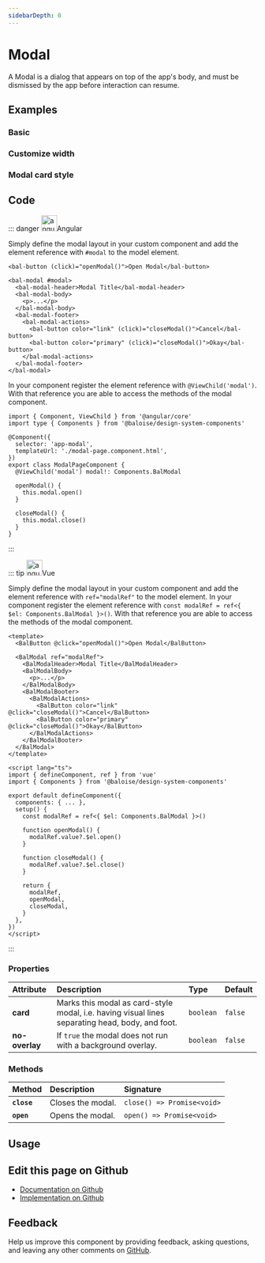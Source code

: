 ```yaml
---
sidebarDepth: 0
---
```


# Modal

<!-- START: human documentation top -->

A Modal is a dialog that appears on top of the app's body, and must be dismissed by
the app before interaction can resume.

<!-- END: human documentation top -->

<ClientOnly><docs-component-tabs></docs-component-tabs></ClientOnly>

## Examples

### Basic

<ClientOnly><docs-demo-bal-modal-70></docs-demo-bal-modal-70></ClientOnly>

### Customize width

<ClientOnly><docs-demo-bal-modal-71></docs-demo-bal-modal-71></ClientOnly>

### Modal card style

<ClientOnly><docs-demo-bal-modal-72></docs-demo-bal-modal-72></ClientOnly>

## Code

<!-- START: human documentation code -->

::: danger <img src="https://angular.io/assets/images/logos/angular/angular.svg" data-origin="https://angular.io/assets/images/logos/angular/angular.svg" alt="angular" style="width: 32px">Angular

Simply define the modal layout in your custom component and add the element reference with `#modal` to the model element.

```html{3}
<bal-button (click)="openModal()">Open Modal</bal-button>

<bal-modal #modal>
  <bal-modal-header>Modal Title</bal-modal-header>
  <bal-modal-body>
    <p>...</p>
  </bal-modal-body>
  <bal-modal-footer>
    <bal-modal-actions>
      <bal-button color="link" (click)="closeModal()">Cancel</bal-button>
      <bal-button color="primary" (click)="closeModal()">Okay</bal-button>
    </bal-modal-actions>
  </bal-modal-footer>
</bal-modal>
```

In your component register the element reference with `@ViewChild('modal')`. With that reference you are able to access the methods of the modal component.

```typescript{1,2,9,12,16}
import { Component, ViewChild } from '@angular/core'
import type { Components } from '@baloise/design-system-components'

@Component({
  selector: 'app-modal',
  templateUrl: './modal-page.component.html',
})
export class ModalPageComponent {
  @ViewChild('modal') modal!: Components.BalModal

  openModal() {
    this.modal.open()
  }

  closeModal() {
    this.modal.close()
  }
}

```

:::

::: tip <img src="https://vuejs.org/images/logo.png" data-origin="https://vuejs.org/images/logo.png" alt="angular" style="width: 32px">Vue

Simply define the modal layout in your custom component and add the element reference with `ref="modalRef"` to the model element.
In your component register the element reference with `const modalRef = ref<{ $el: Components.BalModal }>()`. With that reference you are able to access the methods of the modal component.

```vue{4,20,25,28,32,36}
<template>
  <BalButton @click="openModal()">Open Modal</BalButton>

  <BalModal ref="modalRef">
    <BalModalHeader>Modal Title</BalModalHeader>
    <BalModalBody>
      <p>...</p>
    </BalModalBody>
    <BalModalBooter>
      <BalModalActions>
        <BalButton color="link" @click="closeModal()">Cancel</BalButton>
        <BalButton color="primary" @click="closeModal()">Okay</BalButton>
      </BalModalActions>
    </BalModalBooter>
  </BalModal>
</template>

<script lang="ts">
import { defineComponent, ref } from 'vue'
import { Components } from '@baloise/design-system-components'

export default defineComponent({
  components: { ... },
  setup() {
    const modalRef = ref<{ $el: Components.BalModal }>()

    function openModal() {
      modalRef.value?.$el.open()
    }

    function closeModal() {
      modalRef.value?.$el.close()
    }

    return {
      modalRef,
      openModal,
      closeModal,
    }
  },
})
</script>
```

:::

<!-- END: human documentation code -->

### Properties

| Attribute      | Description                                                                                     | Type      | Default |
| :------------- | :---------------------------------------------------------------------------------------------- | :-------- | :------ |
| **card**       | Marks this modal as card-style modal, i.e. having visual lines separating head, body, and foot. | `boolean` | `false` |
| **no-overlay** | If `true` the modal does not run with a background overlay.                                     | `boolean` | `false` |

### Methods

| Method      | Description       | Signature                  |
| :---------- | :---------------- | :------------------------- |
| **`close`** | Closes the modal. | `close() => Promise<void>` |
| **`open`**  | Opens the modal.  | `open() => Promise<void>`  |

## Usage

<!-- START: human documentation usage -->

<!-- END: human documentation usage -->

## Edit this page on Github

- [Documentation on Github](https://github.com/baloise/design-system/blob/master/docs/src/components/components/bal-modal.md)
- [Implementation on Github](https://github.com/baloise/design-system/blob/master/packages/components/src/components/bal-modal)

## Feedback

Help us improve this component by providing feedback, asking questions, and leaving any other comments on [GitHub](https://github.com/baloise/design-system/issues/new).

<ClientOnly>
  <docs-component-script tag="balModal"></docs-component-script>
</ClientOnly>
